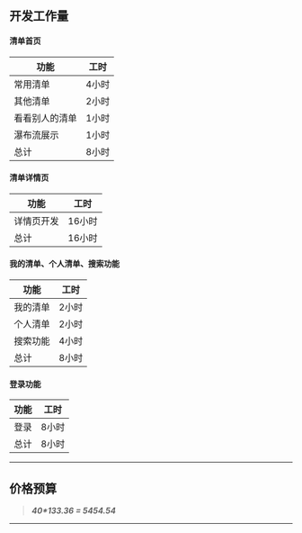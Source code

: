 ## 开发工作量
#### 清单首页  

| 功能 | 工时 |
| ------ |------ |
| 常用清单 | 4小时 |
| 其他清单 | 2小时 |
| 看看别人的清单 | 1小时 |
| 瀑布流展示 | 1小时 |
| 总计 | 8小时 |  

#### 清单详情页  

| 功能 | 工时 |
| ------ |------ |
|详情页开发|16小时|
|总计|16小时|

#### 我的清单、个人清单、搜索功能

| 功能 | 工时 |
| ------ |------ |
|我的清单|2小时|
|个人清单|2小时|
|搜索功能|4小时|
|总计|8小时|

#### 登录功能  

| 功能 | 工时 |
| ------ |------ |
|登录|8小时|
|总计|8小时|  

---

## 价格预算

> _**40*133.36 = 5454.54**_  
> 
---   














